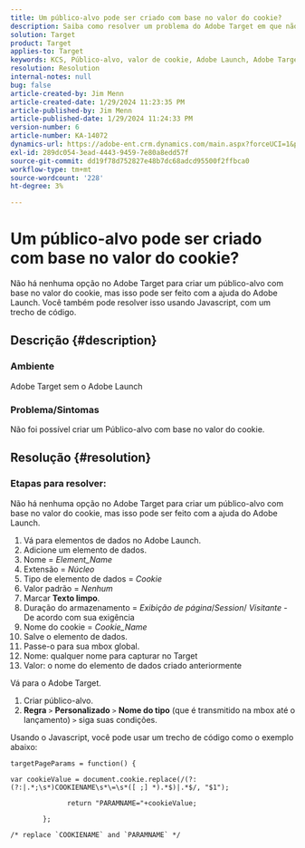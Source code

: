 ```yaml
---
title: Um público-alvo pode ser criado com base no valor do cookie?
description: Saiba como resolver um problema do Adobe Target em que não é possível criar um Público-alvo com base no valor do cookie.
solution: Target
product: Target
applies-to: Target
keywords: KCS, Público-alvo, valor de cookie, Adobe Launch, Adobe Target, Solução de problemas, opção, Javascript
resolution: Resolution
internal-notes: null
bug: false
article-created-by: Jim Menn
article-created-date: 1/29/2024 11:23:35 PM
article-published-by: Jim Menn
article-published-date: 1/29/2024 11:24:33 PM
version-number: 6
article-number: KA-14072
dynamics-url: https://adobe-ent.crm.dynamics.com/main.aspx?forceUCI=1&pagetype=entityrecord&etn=knowledgearticle&id=a193e566-fdbe-ee11-9079-6045bd006268
exl-id: 289dc054-3ead-4443-9459-7e80a8edd57f
source-git-commit: dd19f78d752827e48b7dc68adcd95500f2ffbca0
workflow-type: tm+mt
source-wordcount: '228'
ht-degree: 3%

---
```


# Um público-alvo pode ser criado com base no valor do cookie?


Não há nenhuma opção no Adobe Target para criar um público-alvo com base no valor do cookie, mas isso pode ser feito com a ajuda do Adobe Launch. Você também pode resolver isso usando Javascript, com um trecho de código.

## Descrição {#description}




### Ambiente



Adobe Target sem o Adobe Launch



### Problema/Sintomas



Não foi possível criar um Público-alvo com base no valor do cookie.


## Resolução {#resolution}




### Etapas para resolver:

Não há nenhuma opção no Adobe Target para criar um público-alvo com base no valor do cookie, mas isso pode ser feito com a ajuda do Adobe Launch.

1. Vá para elementos de dados no Adobe Launch.
2. Adicione um elemento de dados.
3. Nome = *Element_Name*
4. Extensão = *Núcleo*
5. Tipo de elemento de dados = *Cookie*
6. Valor padrão = *Nenhum*
7. Marcar <b>Texto limpo</b>.
8. Duração do armazenamento = *Exibição de página*/*Session*/ *Visitante* - De acordo com sua exigência
9. Nome do cookie = *Cookie_Name*
10. Salve o elemento de dados.
11. Passe-o para sua mbox global.
12. Nome: qualquer nome para capturar no Target
13. Valor: o nome do elemento de dados criado anteriormente


Vá para o Adobe Target.

1. Criar público-alvo.
2. <b>Regra</b> `>`  <b>Personalizado</b> `>`  <b>Nome do tipo</b> (que é transmitido na mbox até o lançamento) `>`  siga suas condições.




Usando o Javascript, você pode usar um trecho de código como o exemplo abaixo:


```
targetPageParams = function() {

var cookieValue = document.cookie.replace(/(?:(?:|.*;\s*)COOKIENAME\s*\=\s*([ ;] *).*$)|.*$/, "$1");

              return "PARAMNAME="+cookieValue;

        };

/* replace `COOKIENAME` and `PARAMNAME` */
```
